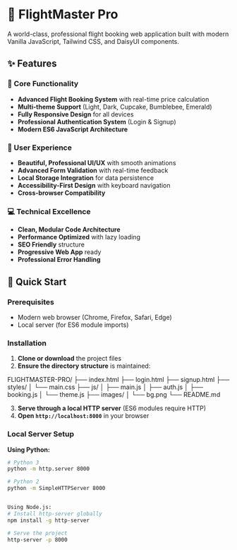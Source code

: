 # 🛫 FlightMaster Pro

A world-class, professional flight booking web application built with modern Vanilla JavaScript, Tailwind CSS, and DaisyUI components.

## ✨ Features

### 🎯 Core Functionality

- **Advanced Flight Booking System** with real-time price calculation
- **Multi-theme Support** (Light, Dark, Cupcake, Bumblebee, Emerald)
- **Fully Responsive Design** for all devices
- **Professional Authentication System** (Login & Signup)
- **Modern ES6 JavaScript Architecture**

### 👥 User Experience

- **Beautiful, Professional UI/UX** with smooth animations
- **Advanced Form Validation** with real-time feedback
- **Local Storage Integration** for data persistence
- **Accessibility-First Design** with keyboard navigation
- **Cross-browser Compatibility**

### 💻 Technical Excellence

- **Clean, Modular Code Architecture**
- **Performance Optimized** with lazy loading
- **SEO Friendly** structure
- **Progressive Web App** ready
- **Professional Error Handling**

## 🚀 Quick Start

### Prerequisites

- Modern web browser (Chrome, Firefox, Safari, Edge)
- Local server (for ES6 module imports)

### Installation

1. **Clone or download** the project files
2. **Ensure the directory structure** is maintained:

FLIGHTMASTER-PRO/
├── index.html
├── login.html
├── signup.html
├── styles/
│ └── main.css
├── js/
│ ├── main.js
│ ├── auth.js
│ ├── booking.js
│ └── theme.js
├── images/
│ └── bg.png
└── README.md

3. **Serve through a local HTTP server** (ES6 modules require HTTP)
4. **Open `http://localhost:8000`** in your browser

### Local Server Setup

**Using Python:**

```bash
# Python 3
python -m http.server 8000

# Python 2
python -m SimpleHTTPServer 8000


Using Node.js:
# Install http-server globally
npm install -g http-server

# Serve the project
http-server -p 8000
```
